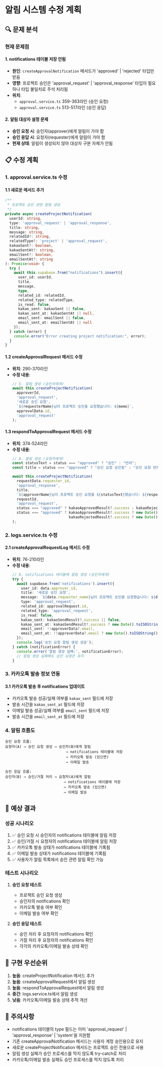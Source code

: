 # 알림 시스템 수정 계획

## 🔍 문제 분석

### 현재 문제점

#### 1. notifications 테이블 저장 안됨
- **원인**: `createApprovalNotification` 메서드가 'approved' | 'rejected' 타입만 받음
- **영향**: 프로젝트 승인은 'approval_request' | 'approval_response' 타입이 필요하나 타입 불일치로 주석 처리됨
- **위치**: 
  - `approval.service.ts` 359-363라인 (승인 요청)
  - `approval.service.ts` 513-517라인 (승인 응답)

#### 2. 알림 대상자 설정 문제
- **승인 요청 시**: 승인자(approver)에게 알림이 가야 함
- **승인 응답 시**: 요청자(requester)에게 알림이 가야 함
- **현재 상태**: 알림이 생성되지 않아 대상자 구분 자체가 안됨

## 📋 수정 계획

### 1. approval.service.ts 수정

#### 1.1 새로운 메서드 추가
```typescript
/**
 * 프로젝트 승인 관련 알림 생성
 */
private async createProjectNotification(
  userId: string,
  type: 'approval_request' | 'approval_response',
  title: string,
  message: string,
  relatedId?: string,
  relatedType?: 'project' | 'approval_request',
  kakaoSent?: boolean,
  kakaoSentAt?: string,
  emailSent?: boolean,
  emailSentAt?: string
): Promise<void> {
  try {
    await this.supabase.from("notifications").insert({
      user_id: userId,
      title,
      message,
      type,
      related_id: relatedId,
      related_type: relatedType,
      is_read: false,
      kakao_sent: kakaoSent || false,
      kakao_sent_at: kakaoSentAt || null,
      email_sent: emailSent || false,
      email_sent_at: emailSentAt || null
    });
  } catch (error) {
    console.error("Error creating project notification:", error);
  }
}
```

#### 1.2 createApprovalRequest 메서드 수정
- **위치**: 290-370라인
- **수정 내용**:
  ```typescript
  // 5. 알림 생성 (승인자에게)
  await this.createProjectNotification(
    approverId,
    'approval_request',
    '새로운 승인 요청',
    `${requesterName}님이 프로젝트 승인을 요청했습니다: ${memo}`,
    approvalData.id,
    'approval_request'
  );
  ```

#### 1.3 respondToApprovalRequest 메서드 수정
- **위치**: 374-524라인
- **수정 내용**:
  ```typescript
  // 8. 알림 생성 (요청자에게)
  const statusText = status === "approved" ? "승인" : "반려";
  const title = status === "approved" ? "승인 요청 승인됨" : "승인 요청 반려됨";
  
  await this.createProjectNotification(
    requestData.requester_id,
    'approval_response',
    title,
    `${approverName}님이 프로젝트 승인 요청을 ${statusText}했습니다: ${responseMemo}`,
    requestId,
    'approval_request',
    status === "approved" ? kakaoApprovedResult?.success : kakaoRejectedResult?.success,
    status === "approved" ? kakaoApprovedResult?.success ? new Date().toISOString() : null : 
                            kakaoRejectedResult?.success ? new Date().toISOString() : null
  );
  ```

### 2. logs.service.ts 수정

#### 2.1 createApprovalRequestLog 메서드 수정
- **위치**: 76-210라인
- **수정 내용**:
  ```typescript
  // 8. notifications 테이블에 알림 생성 (승인자에게)
  try {
    await supabase.from('notifications').insert({
      user_id: data.approver_id,
      title: '새로운 승인 요청',
      message: `${data.requester_name}님이 프로젝트 승인을 요청했습니다: ${data.memo}`,
      type: 'approval_request',
      related_id: approvalRequest.id,
      related_type: 'approval_request',
      is_read: false,
      kakao_sent: kakaoSendResult?.success || false,
      kakao_sent_at: kakaoSendResult?.success ? new Date().toISOString() : null,
      email_sent: !!approverData?.email,
      email_sent_at: !!approverData?.email ? new Date().toISOString() : null
    });
    console.log('승인 요청 알림 생성 성공');
  } catch (notificationError) {
    console.error('알림 생성 실패:', notificationError);
    // 알림 생성 실패해도 승인 요청은 유지
  }
  ```

### 3. 카카오톡 발송 정보 연동

#### 3.1 카카오톡 발송 후 notifications 업데이트
- 카카오톡 발송 성공/실패 여부를 `kakao_sent` 필드에 저장
- 발송 시간을 `kakao_sent_at` 필드에 저장
- 이메일 발송 성공/실패 여부를 `email_sent` 필드에 저장
- 발송 시간을 `email_sent_at` 필드에 저장

### 4. 알림 흐름도

```
승인 요청 흐름:
요청자(A) → 승인 요청 생성 → 승인자(B)에게 알림
                            → notifications 테이블에 저장
                            → 카카오톡 발송 (있으면)
                            → 이메일 발송

승인 응답 흐름:
승인자(B) → 승인/거절 처리 → 요청자(A)에게 알림
                           → notifications 테이블에 저장
                           → 카카오톡 발송 (있으면)
                           → 이메일 발송
```

## 🎯 예상 결과

### 성공 시나리오
1. ✅ 승인 요청 시 승인자의 notifications 테이블에 알림 저장
2. ✅ 승인/거절 시 요청자의 notifications 테이블에 알림 저장
3. ✅ 카카오톡 발송 상태가 notifications 테이블에 기록됨
4. ✅ 이메일 발송 상태가 notifications 테이블에 기록됨
5. ✅ 사용자가 알림 목록에서 승인 관련 알림 확인 가능

### 테스트 시나리오
1. **승인 요청 테스트**
   - 프로젝트 승인 요청 생성
   - 승인자의 notifications 확인
   - 카카오톡 발송 여부 확인
   - 이메일 발송 여부 확인

2. **승인 응답 테스트**
   - 승인 처리 후 요청자의 notifications 확인
   - 거절 처리 후 요청자의 notifications 확인
   - 각각의 카카오톡/이메일 발송 상태 확인

## 🔧 구현 우선순위

1. **높음**: createProjectNotification 메서드 추가
2. **높음**: createApprovalRequest에서 알림 생성
3. **높음**: respondToApprovalRequest에서 알림 생성
4. **중간**: logs.service.ts에서 알림 생성
5. **낮음**: 카카오톡/이메일 발송 상태 추적 개선

## 📝 주의사항

- notifications 테이블의 type 필드는 이미 'approval_request' | 'approval_response' | 'system'을 지원함
- 기존 createApprovalNotification 메서드는 사용자 계정 승인용으로 유지
- 새로운 createProjectNotification 메서드는 프로젝트 승인 전용으로 사용
- 알림 생성 실패가 승인 프로세스를 막지 않도록 try-catch로 처리
- 카카오톡/이메일 발송 실패도 승인 프로세스를 막지 않도록 처리